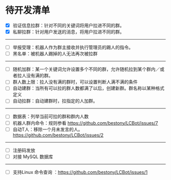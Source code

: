 # 待开发清单

 - [x] 验证信息拉群：针对不同的关键词将用户拉进不同的群。
 - [x] 私聊拉群：针对用户发送的消息，将用户拉进不同的群。
 ------------
 - [ ] 举报受理：机器人作为群主接收并执行管理员的踢人的指令。
 - [ ] 黑名单：被机器人踢掉的人无法再次被拉群
 ------------
 - [ ] 随机加群：某一个关键词允许设置多个不同的群，允许随机拉到某个群内／或者拉人没有满的群。
 - [ ] 群人数上限：拉人没有满的群时，可以设置判断人满不满的条件
 - [ ] 自动建群：当所有可以拉的群人数都满了以后，创建新群。群名称以某种格式定义
 - [ ] 自动拉群：自动建群时，拉指定的人加群。
 ------------
 - [ ] 数据表：列举当前可拉的群和群内人数
 - [ ] 机器人群内命令：规则参看 https://github.com/bestony/LCBot/issues/7
 - [ ] 自动T人：移除一个月未发言的人。 https://github.com/bestony/LCBot/issues/2
 ------------
 - [ ] 注册码发放
 - [ ] 对接 MySQL 数据库
------------
 - [ ] 支持Linux 命令查询 ：https://github.com/bestony/LCBot/issues/1
 
